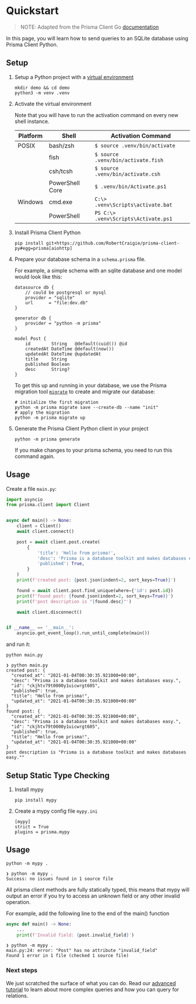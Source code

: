 # Quickstart

> NOTE: Adapted from the Prisma Client Go [documentation](https://github.com/prisma/prisma-client-go/blob/master/docs/quickstart.md)

In this page, you will learn how to send queries to an SQLite database using Prisma Client Python.

## Setup

1) Setup a Python project with a [virtual environment](https://docs.python.org/3/library/venv.html)

    ```shell script
    mkdir demo && cd demo
    python3 -m venv .venv
    ```


2) Activate the virtual environment

    Note that you will have to run the activation command on every new shell instance.

    | Platform | Shell           | Activation Command                      |
    | -------- | --------------- | --------------------------------------- |
    | POSIX    | bash/zsh        | `$ source .venv/bin/activate`           |
    |          | fish            | `$ source .venv/bin/activate.fish`      |
    |          | csh/tcsh        | `$ source .venv/bin/activate.csh`       |
    |          | PowerShell Core | `$ .venv/bin/Activate.ps1`              |
    | Windows  | cmd.exe         | `C:\> .venv\Scripts\activate.bat`       |
    |          | PowerShell      | `PS C:\> .venv\Scripts\Activate.ps1`    |


3) Install Prisma Client Python

    ```shell script
    pip install git+https://github.com/RobertCraigie/prisma-client-py#egg=prisma[aiohttp]
    ```

4) Prepare your database schema in a `schema.prisma` file.

   For example, a simple schema with an sqlite database and one model would look like this:

    ```prisma
    datasource db {
        // could be postgresql or mysql
        provider = "sqlite"
        url      = "file:dev.db"
    }

    generator db {
        provider = "python -m prisma"
    }

    model Post {
        id        String   @default(cuid()) @id
        createdAt DateTime @default(now())
        updatedAt DateTime @updatedAt
        title     String
        published Boolean
        desc      String?
    }
    ```

    To get this up and running in your database, we use the Prisma migration
    tool [`migrate`](https://github.com/prisma/migrate) to create and migrate our
    database:

     ```shell script
    # initialize the first migration
    python -m prisma migrate save --create-db --name "init"
    # apply the migration
    python -m prisma migrate up
    ```

5) Generate the Prisma Client Python client in your project

     ```shell script
    python -m prisma generate
    ```

    If you make changes to your prisma schema, you need to run this command again.

## Usage

Create a file `main.py`:

```py
import asyncio
from prisma.client import Client


async def main() -> None:
    client = Client()
    await client.connect()

    post = await client.post.create(
        {
            'title': 'Hello from prisma!',
            'desc': 'Prisma is a database toolkit and makes databases easy.',
            'published': True,
        }
    )
    print(f'created post: {post.json(indent=2, sort_keys=True)}')

    found = await client.post.find_unique(where={'id': post.id})
    print(f'found post: {found.json(indent=2, sort_keys=True)}')
    print(f'post description is "{found.desc}"')

    await client.disconnect()


if __name__ == '__main__':
    asyncio.get_event_loop().run_until_complete(main())

```

and run it:

```shell script
python main.py
```

```
❯ python main.py
created post: {
  "created_at": "2021-01-04T00:30:35.921000+00:00",
  "desc": "Prisma is a database toolkit and makes databases easy.",
  "id": "ckjhtv79t0000y1uicwrgt605",
  "published": true,
  "title": "Hello from prisma!",
  "updated_at": "2021-01-04T00:30:35.921000+00:00"
}
found post: {
  "created_at": "2021-01-04T00:30:35.921000+00:00",
  "desc": "Prisma is a database toolkit and makes databases easy.",
  "id": "ckjhtv79t0000y1uicwrgt605",
  "published": true,
  "title": "Hello from prisma!",
  "updated_at": "2021-01-04T00:30:35.921000+00:00"
}
post description is "Prisma is a database toolkit and makes databases easy.""
```

## Setup Static Type Checking

1) Install mypy

    ```shell script
    pip install mypy
    ```

2) Create a mypy config file `mypy.ini`

    ```
    [mypy]
    strict = True
    plugins = prisma.mypy
    ```

## Usage

```shell script
python -m mypy .
```

```
❯ python -m mypy .
Success: no issues found in 1 source file
```

All prisma client methods are fully statically typed, this means that mypy will output an error
if you try to access an unknown field or any other invalid operation.

For example, add the following line to the end of the main() function

```py
async def main() -> None:
    ...
    print(f'Invalid field: {post.invalid_field}')
```

```
❯ python -m mypy .
main.py:24: error: "Post" has no attribute "invalid_field"
Found 1 error in 1 file (checked 1 source file)
```


### Next steps

We just scratched the surface of what you can do. Read our [advanced tutorial](advanced.md) to learn about more
complex queries and how you can query for relations.
